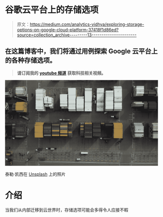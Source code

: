 # 谷歌云平台上的存储选项

> 原文：<https://medium.com/analytics-vidhya/exploring-storage-options-on-google-cloud-platform-37418f1d86ed?source=collection_archive---------13----------------------->

## 在这篇博客中，我们将通过用例探索 Google 云平台上的各种存储选项。

> **请订阅我的** [**youtube 频道**](https://www.youtube.com/channel/UCCUK52Wh4gEHYKZJ0-_06Cg) **获取科技相关视频。**

![](img/1dad2e37651e1acfdd8c33791492ab69.png)

泰勒·凯西在 [Unsplash](https://unsplash.com?utm_source=medium&utm_medium=referral) 上的照片

# 介绍

当我们从内部迁移到云世界时，存储选项可能会多得令人应接不暇